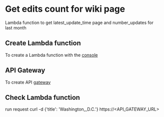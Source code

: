 # Get edits count for wiki page
Lambda function to get latest_update_time page and number_updates for last month

## Create Lambda function
To create a Lambda function with the [console](https://docs.aws.amazon.com/lambda/latest/dg/getting-started.html) 

## API Gateway
To create API [gateway](https://docs.aws.amazon.com/lambda/latest/dg/services-apigateway.html)

## Check Lambda function
run request
curl -d {'title': 'Washington,_D.C.'} https://<API_GATEWAY_URL>